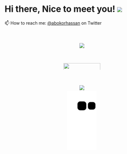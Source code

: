 <!-- # 📫 How to reach me: [@abokorhassa](https://twitter.com/abokorhassa) on Twitter  -->
<h1>Hi there, Nice to meet you! <img src="https://media.giphy.com/media/hvRJCLFzcasrR4ia7z/giphy.gif" width="25px"/></h1>
📫 How to reach me: <a href="https://twitter.com/abokorhassa" >@abokorhassan</a> on Twitter


<h1 align="center">
  <div align="center" style="margin: 40px 0">
      <a href="https://github.com/topdev0729/github-profile-views-counter">
          <img width="175px" src="https://komarev.com/ghpvc/?username=topdeveloper0729&color=DE002D">
      </a>
  </div>
  <div align="center" style="margin: 40px 0">
      <!-- Followers -->
      <a href="https://github.com/abokorhassan?tab=followers">
          <img width="120px" height="25px" style="border-radius: 3px" src="https://img.shields.io/github/followers/abokorhassan?style=flat-square">
      </a>
  </div>
</h1>

<div  align="center"> <img src="https://activity-graph.herokuapp.com/graph?username=abokorhassan&theme=xcode" /></div>
<div  align="center"> <img src="https://raw.githubusercontent.com/muhiqsimui/muhiqsimui/output/github-contribution-grid-snake.svg" /></div>
